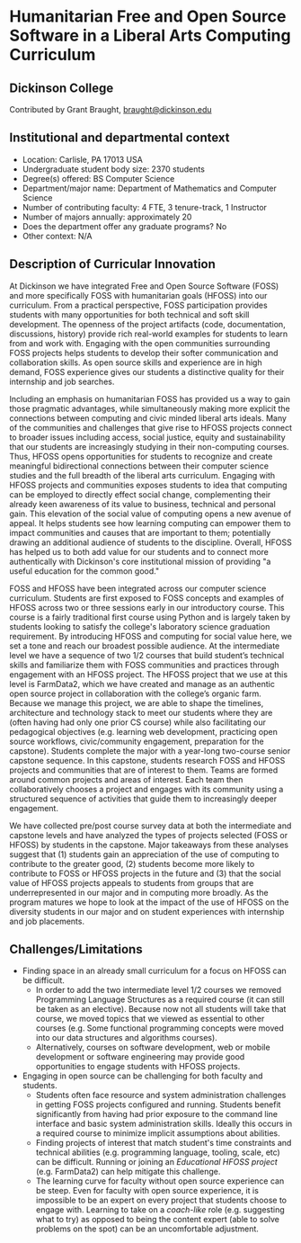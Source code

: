 # Humanitarian Free and Open Source Software in a Liberal Arts Computing Curriculum

## Dickinson College
Contributed by Grant Braught, braught@dickinson.edu

## Institutional and departmental context
- Location: Carlisle, PA 17013  USA
- Undergraduate student body size: 2370 students
- Degree(s) offered: BS Computer Science
- Department/major name: Department of Mathematics and Computer Science
- Number of contributing faculty: 4 FTE, 3 tenure-track, 1 Instructor
- Number of majors annually: approximately 20
- Does the department offer any graduate programs? No
- Other context: N/A

## Description of Curricular Innovation

At Dickinson we have integrated Free and Open Source Software (FOSS) and more specifically FOSS with humanitarian goals (HFOSS) into our curriculum. From a practical perspective, FOSS participation provides students with many opportunities for both technical and soft skill development. The openness of the project artifacts (code, documentation, discussions, history) provide rich real-world examples for students to learn from and work with.  Engaging with the open communities surrounding FOSS projects helps students to develop their softer communication and collaboration skills. As open source skills and experience are in high demand, FOSS experience gives our students a distinctive quality for their internship and job searches.

Including an emphasis on humanitarian FOSS has provided us a way to gain those pragmatic advantages, while simultaneously making more explicit the connections between computing and civic minded liberal arts ideals. Many of the communities and challenges that give rise to HFOSS projects connect to broader issues including access, social justice, equity and sustainability that our students are increasingly studying in their non-computing courses.  Thus, HFOSS opens opportunities for students to recognize and create meaningful bidirectional connections between their computer science studies and the full breadth of the liberal arts curriculum.  Engaging with HFOSS projects and communities exposes students to idea that computing can be employed to directly effect social change, complementing their already keen awareness of its value to business, technical and personal gain. This elevation of the social value of computing opens a new avenue of appeal. It helps students see how learning computing can empower them to impact communities and causes that are important to them; potentially drawing an additional audience of students to the discipline. Overall, HFOSS has helped us to both add value for our students and to connect more authentically with Dickinson's core institutional mission of providing "a useful education for the common good."

FOSS and HFOSS have been integrated across our computer science curriculum. Students are first exposed to FOSS concepts and examples of HFOSS across two or three sessions early in our introductory course.  This course is a fairly traditional first course using Python and is largely taken by students looking to satisfy the college's laboratory science graduation requirement. By introducing HFOSS and computing for social value here, we set a tone and reach our broadest possible audience. At the intermediate level we have a sequence of two 1/2 courses that build student’s technical skills and familiarize them with FOSS communities and practices through engagement with an HFOSS project. The HFOSS project that we use at this level is FarmData2, which we have created and manage as an authentic open source project in collaboration with the college’s organic farm.  Because we manage this project, we are able to shape the timelines, architecture and technology stack to meet our students where they are (often having had only one prior CS course) while also facilitating our pedagogical objectives (e.g. learning web development, practicing open source workflows, civic/community engagement, preparation for the capstone). Students complete the major with a year-long two-course senior capstone sequence.  In this capstone, students research FOSS and HFOSS projects and communities that are of interest to them. Teams are formed around common projects and areas of interest. Each team then collaboratively chooses a project and engages with its community using a structured sequence of activities that guide them to increasingly deeper engagement.

We have collected pre/post course survey data at both the intermediate and capstone levels and have analyzed the types of projects selected (FOSS or HFOSS) by students in the capstone.  Major takeaways from these analyses suggest that (1) students gain an appreciation of the use of computing to contribute to the greater good, (2) students become more likely to contribute to FOSS or HFOSS projects in the future and (3) that the social value of HFOSS projects appeals to students from groups that are underrepresented in our major and in computing more broadly.  As the program matures we hope to look at the impact of the use of HFOSS on the diversity students in our major and on student experiences with internship and job placements.

## Challenges/Limitations

- Finding space in an already small curriculum for a focus on HFOSS can be difficult.  
  - In order to add the two intermediate level 1/2 courses we removed Programming Language Structures as a required course (it can still be taken as an elective). Because now not all students will take that course, we moved topics that we viewed as essential to other courses (e.g. Some functional programming concepts were moved into our data structures and algorithms courses).
  - Alternatively, courses on software development, web or mobile development or software engineering may provide good opportunities to engage students with HFOSS projects.
- Engaging in open source can be challenging for both faculty and students.
  - Students often face resource and system administration challenges in getting FOSS projects configured and running. Students benefit significantly from having had prior exposure to the command line interface and basic system administration skills. Ideally this occurs in a required course to minimize implicit assumptions about abilities.
  - Finding projects of interest that match student's time constraints and technical abilities (e.g. programming language, tooling, scale, etc) can be difficult.  Running or joining an _Educational HFOSS project_ (e.g. FarmData2) can help mitigate this challenge.
  - The learning curve for faculty without open source experience can be steep. Even for faculty with open source experience, it is impossible to be an expert on every project that students choose to engage with. Learning to take on a _coach-like_ role (e.g. suggesting what to try) as opposed to being the content expert (able to solve problems on the spot) can be an uncomfortable adjustment.
